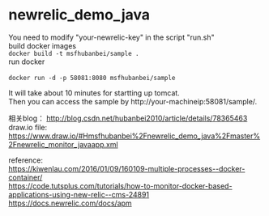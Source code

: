 # newrelic_demo_java
You need to modify "your-newrelic-key" in the script "run.sh"</br>
build docker images</br>
```docker build -t msfhubanbei/sample .```</br>
run docker</br>       
```docker run -d -p 58081:8080 msfhubanbei/sample```</br>

It will take about 10 minutes for startting up tomcat.</br>
Then you can access the sample by  http://your-machineip:58081/sample/.</br>

相关blog： 
http://blog.csdn.net/hubanbei2010/article/details/78365463</br>
draw.io file:     
https://www.draw.io/#Hmsfhubanbei%2Fnewrelic_demo_java%2Fmaster%2Fnewrelic_monitor_javaapp.xml</br>


reference:</br>
https://kiwenlau.com/2016/01/09/160109-multiple-processes--docker-container/</br>
https://code.tutsplus.com/tutorials/how-to-monitor-docker-based-applications-using-new-relic--cms-24891</br>
https://docs.newrelic.com/docs/apm</br>
